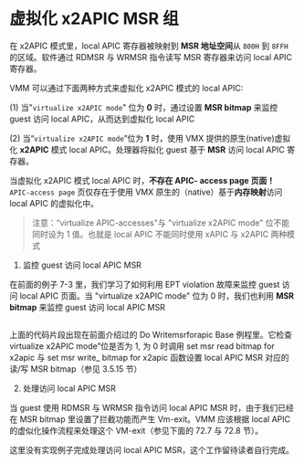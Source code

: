 
# 虚拟化 x2APIC MSR 组

在 x2APIC 模式里，local APIC 寄存器被映射到 **MSR 地址空间**从 `800H` 到 `8FFH` 的区域。软件通过 RDMSR 与 WRMSR 指令读写 MSR 寄存器来访问 local APIC 寄存器。

VMM 可以通过下面两种方式来虚拟化 x2APIC 模式的 local APIC:

 (1) 当"`virtualize x2APIC mode`" 位为 **0** 时，通过设置 **MSR bitmap** 来监控 guest 访问 local APIC，从而达到虚拟化 local APIC

 (2) 当“`virtualize x2APIC mode`”位为 **1** 时，使用 VMX 提供的原生(native)虚拟化 **x2APIC** 模式 local APIC。处理器将拟化 guest 基于 **MSR** 访问 local APIC 寄存器。

当虚拟化 x2APIC 模式 local APIC 时，**不存在 APIC- access page 页面！** `APIC-access page` 页仅存在于使用 VMX 原生的（native）基于**内存映射**访问 local APIC 的虚拟化中。

>注意：“virtualize APIC-accesses"与 "virtualize x2APIC mode" 位不能同时设为 1 值。也就是 local APIC 不能同时使用 xAPIC 与 x2APIC 两种模式

1. 监控 guest 访问 local APIC MSR

在前面的例子 7-3 里，我们学习了如何利用 EPT violation 故障来监控 guest 访问 local APIC 页面。当 "virtualize x2APIC mode" 位为 0 时，我们也利用 **MSR bitmap** 来监控 guest 访问 local APIC MSR

```x86asm

```

上面的代码片段出现在前面介绍过的 Do Writemsrforapic Base 例程里。它检查  virtualize x2APIC mode”位是否为 1, 为 0 时调用 set msr read bitmap for x2apic 与  set msr write_ bitmap for x2apic 函数设置 local APIC MSR 对应的读/写 MSR bitmap（参见 3.5.15 节）

2. 处理访问 local APIC MSR

当 guest 使用 RDMSR 与 WRMSR 指令访问 local APIC MSR 时，由于我们已经在  MSR bitmap 里设置了拦截功能而产生 Vm-exit。VMM 应该根据 local APIC 的虚似化操作流程来处理这个 VM-exit（参见下面的 72.7 与 72.8 节）。

这里没有实现例子完成处理访问 local APIC MSR，这个工作留待读者自行完成。